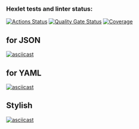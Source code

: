 ### Hexlet tests and linter status:
[![Actions Status](https://github.com/sobolevaea/frontend-project-46/actions/workflows/hexlet-check.yml/badge.svg)](https://github.com/sobolevaea/frontend-project-46/actions)
[![Quality Gate Status](https://sonarcloud.io/api/project_badges/measure?project=sobolevaea_frontend-project-46&metric=alert_status)](https://sonarcloud.io/summary/new_code?id=sobolevaea_frontend-project-46)
[![Coverage](https://sonarcloud.io/api/project_badges/measure?project=sobolevaea_frontend-project-46&metric=coverage)](https://sonarcloud.io/summary/new_code?id=sobolevaea_frontend-project-46)

## for JSON
[![asciicast](https://asciinema.org/a/SFUjuQjIUAEHrff44fW573fgC.svg)](https://asciinema.org/a/SFUjuQjIUAEHrff44fW573fgC)

## for YAML
[![asciicast](https://asciinema.org/a/HBt559ryWTykP03Uo5VHNlXwA.svg)](https://asciinema.org/a/HBt559ryWTykP03Uo5VHNlXwA)

## Stylish
[![asciicast](https://asciinema.org/a/X2Kp7xbJcbYF8gcsFPov8wZmH.svg)](https://asciinema.org/a/X2Kp7xbJcbYF8gcsFPov8wZmH)